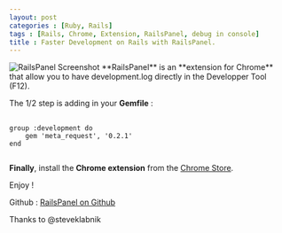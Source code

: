 ```yaml
---
layout: post
categories : [Ruby, Rails]
tags : [Rails, Chrome, Extension, RailsPanel, debug in console]
title : Faster Development on Rails with RailsPanel.
---
```

<img class="aligncenter" alt="RailsPanel Screenshot" src="https://dl.dropbox.com/u/69357609/Captured/WOvkF.png"  />
**RailsPanel** is an **extension for Chrome** that allow you to have development.log directly in the Developper Tool (F12). 


The 1/2 step is adding in your **Gemfile** :
<pre>
  <code class="ruby">
group :development do
    gem 'meta_request', '0.2.1'
end
  </code>
</pre>
**Finally**, install the **Chrome extension** from the [Chrome Store](https://chrome.google.com/webstore/detail/railspanel/gjpfobpafnhjhbajcjgccbbdofdckggg).

Enjoy ! 

Github : [RailsPanel on Github](https://github.com/dejan/rails_panel)

Thanks to @steveklabnik
